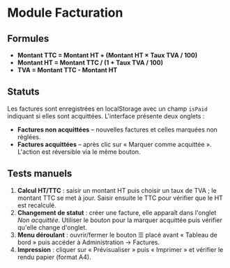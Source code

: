 # Module Facturation

## Formules
- **Montant TTC = Montant HT + (Montant HT × Taux TVA / 100)**
- **Montant HT = Montant TTC / (1 + Taux TVA / 100)**
- **TVA = Montant TTC - Montant HT**

## Statuts
Les factures sont enregistrées en localStorage avec un champ `isPaid` indiquant si elles sont acquittées. L'interface présente deux onglets :
- **Factures non acquittées** – nouvelles factures et celles marquées non réglées.
- **Factures acquittées** – après clic sur « Marquer comme acquittée ».
L'action est réversible via le même bouton.

## Tests manuels
1. **Calcul HT/TTC** : saisir un montant HT puis choisir un taux de TVA ; le montant TTC se met à jour. Saisir ensuite le TTC pour vérifier que le HT est recalculé.
2. **Changement de statut** : créer une facture, elle apparaît dans l'onglet *Non acquittée*. Utiliser le bouton pour la marquer acquittée puis vérifier qu'elle change d'onglet.
3. **Menu déroulant** : ouvrir/fermer le bouton ☰ placé avant « Tableau de bord » puis accéder à Administration → Factures.
4. **Impression** : cliquer sur « Prévisualiser » puis « Imprimer » et vérifier le rendu papier (format A4).
